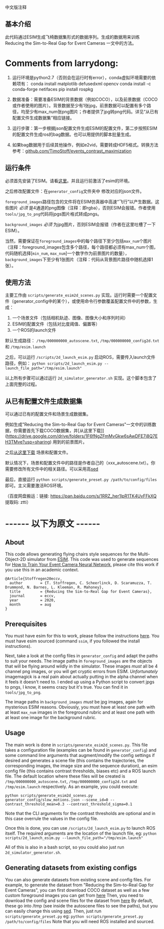 中文版注释

## 基本介绍

此代码通过ESIM生成飞椅数据集形式的数据序列。生成的数据用来训练 Reducing the Sim-to-Real Gap for Event Cameras 一文中的方法。


# Comments from larrydong:

1. 运行环境是python2.7（否则会在运行时有error），conda虚拟环境需要的依赖项有：
conda install matplotlib defusedxml opencv
conda install -c conda-forge netifaces
pip install rospkg

2. 数据准备：需要准备ESIM的背景数据（例如COCO），以及前景数据（COCO或作者使用的图片）。背景数据至少有1张jpg，前景数据可以配置有多个路径，均至少有max_num张png图片；作者提供了jpg转png代码。详见“从已有配置文件生成数据集”相应链接。

3. 运行步骤：第一步根据json配置文件生成ESIM的配置文件，第二步按照ESIM的配置文件生成ros的bag数据。也可以用提供的脚本批量生成。

4. 如果bag数据用于后续其他操作，例如e2vid，需要转成HDF5格式。转换方法参考：[github.com/TimoStoff/events_contrast_maximization](github.com/TimoStoff/events_contrast_maximization)




## 运行条件

必须首先安装了ESIM。请看[这里](https://github.com/uzh-rpg/rpg_esim/wiki/Installation)。并且运行前激活了esim的环境。

之后修改配置文件：在`generator_config`文件夹中 修改对应的json文件。

`foreground_images`路径包含的文件将在ESIM仿真器中高速“飞行”以产生数据。这些图片 _必须_ 是4通道的png图像（注释：即rgba），否则ESIM会报错。作者使用`tools/jpg_to_png`代码将jpgs图片格式转成pngs。

`background_images` _必须_ 为jpg图片，否则ESIM会报错（作者在这里吐槽了一下ESIM）。

当然，需要保证在`foreground_images`中的每个路径下至少包括`max_num`个图片（注释：foreground_images包含多个路径，每个路径都必须有max_num个图，代码随机选择[`min_num`, `max_num`]一个数字作为前景图片的数量），`background_images`下至少有1张图片（注释：代码从背景图片路径中随机选择1张）。


## 使用方法

主要工作由 `scripts/generate_esim2d_scenes.py` 实现。运行时需要一个配置文件（generator_config中的某个），或使用命令行参数覆盖配置文件中的参数，生成：
  1. 一个场景文件（包括相机轨迹、图像、图像大小和序列时间）
  2. ESIM的配置文件（包括对比度阈值、偏置等）
  3. 一个ROS的launch文件

默认生成路径： `/tmp/000000000_autoscene.txt`, `/tmp/000000000_config2d.txt` 和 `/tmp/esim.launch` 

之后，可以运行 `/scripts/2d_launch_esim.py` 启动ROS，需要传入launch文件路径，例如：
```python scripts/2d_launch_esim.py --launch_file_path="/tmp/esim.launch"```

以上所有步骤可以通过运行 `2d_simulator_generator.sh` 实现。这个脚本包含了上面完整的过程。


## 从已有配置文件生成数据集

可以通过已有的配置文件和场景生成数据集。

例如生成"Reducing the Sim-to-Real Gap for Event Cameras"一文中的训练数据，你需要首先下载COCO数据集，并[从这里下载]](https://drive.google.com/drive/folders/1F6fNgZFmMvGkw6sAwDFE7j8Q7EH3TMve?usp=sharing) 用到的前景图片。

之后[从这里下载](https://drive.google.com/drive/folders/1ILoFnR5BHR17F0VGEzR0JIBfisw1nkc4?usp=sharing) 场景和配置文件。

默认情况下，场景和配置文件中的路径是作者自己的（xxx_autoscene.txt）。你需要修改所有文件中的相关路径。可以采用高[sed](https://stackoverflow.com/questions/11392478/how-to-replace-a-string-in-multiple-files-in-linux-command-line)

最后，直接运行 ```python scripts/generate_preset.py /path/to/config/files``` 即可。主义需要激活ROS环境。

（百度网盘搬运：链接: https://pan.baidu.com/s/1RRZ_her1lpR1TK4UvFFkXQ 提取码: ztti）



# ------   以下为原文   ------

## About
This code allows generating flying chairs style sequences for the Multi-Object-2D simulator from [ESIM](https://github.com/uzh-rpg/rpg_esim). This code was used to generate sequences for [How to Train Your Event Camera Neural Network](https://timostoff.github.io/20ecnn), please cite this work if you use this in an academic context.
```
@Article{Stoffregen20eccv,
  author        = {T. Stoffregen, C. Scheerlinck, D. Scaramuzza, T. Drummond, N. Barnes, L. Kleeman, R. Mahoney},
  title         = {Reducing the Sim-to-Real Gap for Event Cameras},
  journal       = eccv,
  year          = 2020,
  month         = aug
}
```

## Prerequisites
You must have esim for this to work, please follow the instructions [here](https://github.com/uzh-rpg/rpg_esim/wiki/Installation). You must have esim sourced (command `ssim`, if you followed the install instructions).

Next, take a look at the config files in `generator_config` and adapt the paths to suit your needs. The image paths in `foreground_images` are the objects that will be flying around wildly in the simulator. These images _must_ all be 4 channel png images, or you will get cryptic errors from ESIM. _Unfortunately_ imagemagick is a real pain about actually putting in the alpha channel when it feels it doesn't need to. I ended up using a Python script to convert jpgs to pngs, I know, it seems crazy but it's true. You can find it in `tools/jpg_to_png`. 

The image paths in `background_images` _must_ be jpg images, again for mysterious ESIM reasons. Obviously, you must have at least one path with at least `max_num` images in the foreground rubric and at least one path with at least one image for the background rubric.

## Usage
The main work is done in `scripts/generate_esim2d_scenes.py`. This file takes a configuration file (examples can be found in `generator_config`) and some command line arguments that augment/modify the config settings if desired and generates a scene file (this contains the trajectories, the corresponding images, the image size and the sequence duration), an esim config file (this contains contrast thresholds, biases etc) and a ROS launch file.
The default location where these files will be created is `/tmp/000000000_autoscene.txt`, `/tmp/000000000_config2d.txt` and `/tmp/esim.launch` respectively. As an example, you could execute:
```
python scripts/generate_esim2d_scenes.py generator_config/slow_motions.json --scene_id=0 --contrast_threshold_mean=0.3 --contrast_threshold_sigma=0.1
```
Note that the CLI arguments for the contrast thresholds are optional and in this case overrule the values in the config file.

Once this is done, you can use `/scripts/2d_launch_esim.py` to launch ROS itself. The required arguments are the location of the launch file, eg: 
```python scripts/2d_launch_esim.py --launch_file_path="/tmp/esim.launch"```

All of this is also in a bash script, so you could also just run `2d_simulator_generator.sh`.


## Generating datasets from existing configs
You can also generate datasets from existing scene and config files.
For example, to generate the dataset from "Reducing the Sim-to-Real Gap for Event Cameras", you can first download COCO dataset as well as a few custom foreground images you can get from [here](https://drive.google.com/drive/folders/1F6fNgZFmMvGkw6sAwDFE7j8Q7EH3TMve?usp=sharing)
Then, you need to download the config and scene files for the dataset from [here](https://drive.google.com/drive/folders/1ILoFnR5BHR17F0VGEzR0JIBfisw1nkc4?usp=sharing)
By default, these go into /tmp (see inside the autoscene files to see the paths), but you can easily change this using [sed](https://stackoverflow.com/questions/11392478/how-to-replace-a-string-in-multiple-files-in-linux-command-line).
Then, just run `scripts/generate_preset.py` eg:
```python scripts/generate_preset.py /path/to/config/files```
Note that you will need ROS installed and sourced.
